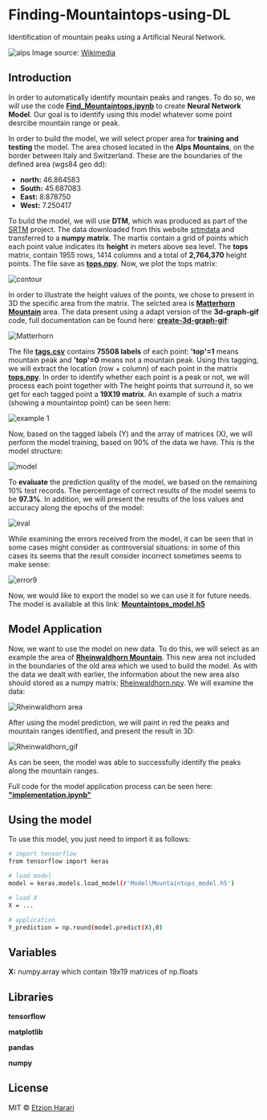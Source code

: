 # Finding-Mountaintops-using-DL
Identification of mountain peaks using a Artificial Neural Network.

![alps](https://github.com/EtzionR/Finding-Mountaintops-using-DL/blob/main/pictures/Valais_mountain.jpg)
Image source: [Wikimedia](https://commons.wikimedia.org/wiki/Matterhorn#/media/File:Valais_mountains.jpg)

## Introduction
In order to automatically identify mountain peaks and ranges. To do so, we will use the code [**Find_Mountaintops.ipynb**](https://github.com/EtzionR/Finding-Mountaintops-using-DL/blob/main/Find_Mountaintops.ipynb) to create **Neural Network Model**. Our goal is to identify using this model whatever some point desrcibe mountain range or peak.

In order to build the model, we will select proper area for **training and testing** the model. The area chosed located in the **Alps Mountains**, on the border between Italy and Switzerland. These are the boundaries of the defined area (wgs84 geo dd):
- **north:** 46.864583
- **South:** 45.687083 
- **East:** 8.878750
- **West:** 7.250417

To build the model, we will use **DTM**, which was produced as part of the [SRTM](https://en.wikipedia.org/wiki/Shuttle_Radar_Topography_Mission) project. The data downloaded from this website [srtmdata](http://srtm.csi.cgiar.org/srtmdata/) and transferred to a **numpy matrix**. The martix contain a grid of points which each point value indicates its **height** in meters above sea level. The **tops** matrix, contain 1955 rows, 1414 columns and a total of **2,764,370** height points. The file save as [**tops.npy**](https://github.com/EtzionR/Finding-Mountaintops-using-DL/blob/main/Data/tops.npy). Now, we plot the tops matrix:

![contour](https://github.com/EtzionR/Finding-Mountaintops-using-DL/blob/main/pictures/contour.png)

In order to illustrate the height values of the points, we chose to present in 3D the specific area from the matrix. The selcted area is [**Matterhorn Mountain**](https://www.google.com/maps/place/Matterhorn/@45.973403,7.6841342,5771m/) area. The data present using a adapt version of the **3d-graph-gif** code, full documentation can be found here: [**create-3d-graph-gif**](https://github.com/EtzionR/create-3d-graph-gif):

![Matterhorn](https://github.com/EtzionR/Finding-Mountaintops-using-DL/blob/main/pictures/Matterhorn.gif)

The file [**tags.csv**](https://github.com/EtzionR/Finding-Mountaintops-using-DL/blob/main/Data/tags.csv) contains **75508 labels** of each point: **'top'=1** means mountain peak and **'top'=0** means not a mountain peak. Using this tagging, we will extract the location (row + column) of each point in the matrix [**tops.npy**](https://github.com/EtzionR/Finding-Mountaintops-using-DL/blob/main/Data/tops.npy). In order to identify whether each point is a peak or not, we will process each point together with The height points that surround it, so we get for each tagged point a **19X19 matrix**. An example of such a matrix (showing a mountaintop point) can be seen here:

![example 1](https://github.com/EtzionR/Finding-Mountaintops-using-DL/blob/main/pictures/exm1.png)

Now, based on the tagged labels (Y) and the array of matrices (X), we will perform the model training, based on 90% of the data we have. This is the model structure:

![model](https://github.com/EtzionR/Finding-Mountaintops-using-DL/blob/main/pictures/model.png)

To **evaluate** the prediction quality of the model, we based on the remaining 10% test records. The percentage of correct results of the model seems to be **97.3%**. In addition, we will present the results of the loss values and accuracy along the epochs of the model:

![eval](https://github.com/EtzionR/Finding-Mountaintops-using-DL/blob/main/pictures/evl.png)

While examining the errors received from the model, it can be seen that in some cases might consider as controversial situations: in some of this cases its seems that the  result consider incorrect sometimes seems to make sense:

![error9](https://github.com/EtzionR/Finding-Mountaintops-using-DL/blob/main/pictures/error9.png)

Now, we would like to export the model so we can use it for future needs. The model is available at this link: [**Mountaintops_model.h5**](https://github.com/EtzionR/Finding-Mountaintops-using-DL/blob/main/Model/Mountaintops_model.h5)

## Model Application
Now, we want to use the model on new data. To do this, we will select as an example the area of [**Rheinwaldhorn Mountain**](https://www.google.com/maps/place/Rheinwaldhorn/@46.4940234,9.0335184,6473m). This new area not included in the boundaries of the old area which we used to build the model. As with the data we dealt with earlier, the information about the new area also should stored as a numpy matrix: [Rheinwaldhorn.npy](https://github.com/EtzionR/Finding-Mountaintops-using-DL/blob/main/Data/Rheinwaldhorn.npy). We will examine the data:

![Rheinwaldhorn area](https://github.com/EtzionR/Finding-Mountaintops-using-DL/blob/main/pictures/rhn.png)

After using the model prediction, we will paint in red the peaks and mountain ranges identified, and present the result in 3D:

![Rheinwaldhorn_gif](https://github.com/EtzionR/Finding-Mountaintops-using-DL/blob/main/pictures/Rheinwaldhorn.gif)

As can be seen, the model was able to successfully identify the peaks along the mountain ranges.

Full code for the model application process can be seen here: [**"implementation.ipynb"**](https://github.com/EtzionR/Finding-Mountaintops-using-DL/blob/main/implementation.ipynb)

## Using the model
To use this model, you just need to import it as follows:
``` sh
# import tensorflow
from tensorflow import keras

# load model
model = keras.models.load_model(r'Model\Mountaintops_model.h5')

# load X
X = ...

# application
Y_prediction = np.round(model.predict(X),0)
```

## Variables

**X:** numpy.array which contain 19x19 matrices of np.floats


## Libraries

**tensorflow**

**matplotlib**

**pandas**

**numpy**


## License
MIT © [Etzion Harari](https://github.com/EtzionData)
